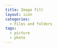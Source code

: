 ```yaml
---
title: Image fill
layout: icon
categories:
  - Files and folders
tags:
  - picture
  - photo
---
```

